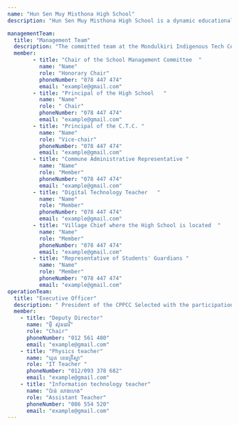 ```yaml
---
name: "Hun Sen Muy Misthona High School"
description: "Hun Sen Muy Misthona High School is a dynamic educational institution that provides opportunities for students to gain knowledge, skills, and virtues. The high school has a good learning environment, experienced teachers, and modern learning equipment. The curriculum is designed in accordance with national and international educational standards to provide students with a broad knowledge base. In addition, the high school also provides opportunities for students to participate in social and sports activities."

managementTeam:
  title: "Management Team"
  description: "The committed team at the Mondulkiri Indigenous Tech Center."
  member:
        - title: "Chair of the School Management Committee  "
          name: "Name"
          role: "Honorary Chair"
          phoneNumber: "078 447 474"
          email: "example@gmail.com"
        - title: "Principal of the High School   "
          name: "Name"
          role: " Chair"
          phoneNumber: "078 447 474"
          email: "example@gmail.com"
        - title: "Principal of the C.T.C. "
          name: "Name"
          role: "Vice-chair"
          phoneNumber: "078 447 474"
          email: "example@gmail.com"
        - title: "Commune Administrative Representative "
          name: "Name"
          role: "Member"
          phoneNumber: "078 447 474"
          email: "example@gmail.com" 
        - title: "Digital Technology Teacher   "
          name: "Name"
          role: "Member"
          phoneNumber: "078 447 474"
          email: "example@gmail.com" 
        - title: "Village Chief where the High School is located  "
          name: "Name"
          role: "Member"
          phoneNumber: "078 447 474"
          email: "example@gmail.com" 
        - title: "Representative of Students' Guardians "
          name: "Name"
          role: "Member"
          phoneNumber: "078 447 474"
          email: "example@gmail.com"  
operationTeam:
  title: "Executive Officer"
  description: " President of the CPPCC Selected with the participation of the high school management and the team in charge of construction and commissioning According to the public high school of K.P.T."
  member:
    - title: "Deputy Director"
      name: "ម៉ី ស៊ុនធារី"
      role: "Chair"
      phoneNumber: "012 561 480"
      email: "example@gmail.com"
    - title: "Physics teacher"
      name: "ឃុត ខេនគ្រឹស្នា"
      role: "IT Teacher "
      phoneNumber: "012/093 378 682"
      email: "example@gmail.com"
    - title: "Information technology teacher"
      name: "ប៉ាន់ លាងហេង"
      role: "Assistant Teacher"
      phoneNumber: "086 554 520"
      email: "example@gmail.com"
---
```

